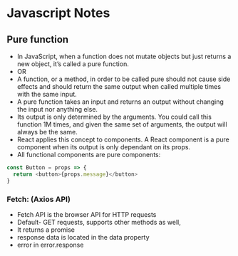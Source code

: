 # Javascript Notes

## Pure function

- In JavaScript, when a function does not mutate objects but just returns a new object, it’s called a pure function.
- OR
- A function, or a method, in order to be called pure should not cause side effects and should return the same output when called multiple times with the same input.
- A pure function takes an input and returns an output without changing the input nor anything else.
- Its output is only determined by the arguments. You could call this function 1M times, and given the same set of arguments, the output will always be the same.
- React applies this concept to components. A React component is a pure component when its output is only dependant on its props.
- All functional components are pure components:
``` Javascript
const Button = props => {
  return <button>{props.message}</button>
}
```

### Fetch: (Axios API)

- Fetch API is the browser API for HTTP requests
- Default- GET requests, supports other methods as well,
- It returns a promise
- response data is located in the data property
- error in error.response
